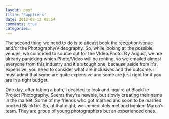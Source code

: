 ```yaml
---
layout: post
title: "Suppliers"
date: 2012-08-12 08:54
comments: true
categories: 
---
```

<p>
The second thing we need to do is to atleast book the reception/venue and/or the Photography/Videography. So, while looking at the possible venues, we coincided to source out for the VIdeo/Photo. By August, we are already panicking which Photo/Video will be renting, so we emailed almost everyone from this industry and it's a tough one, because aside from it's expensive, you need to consider what are inclusives and the outcome. I must admit that some are quite expensive and some are just right for if you are in a tight budget. 
</p>
<p>
One day, after taking a bath, I decided to look and inquire at BlackTie Project Photography. Seems they're newbie, but slowly creating their name in the market. Some of my friends who got married and soon to be married booked BlackTie. 
So, at that night, we immediately met and booked Marco's team. They are group of young photographers but an experienced ones.
</p>
